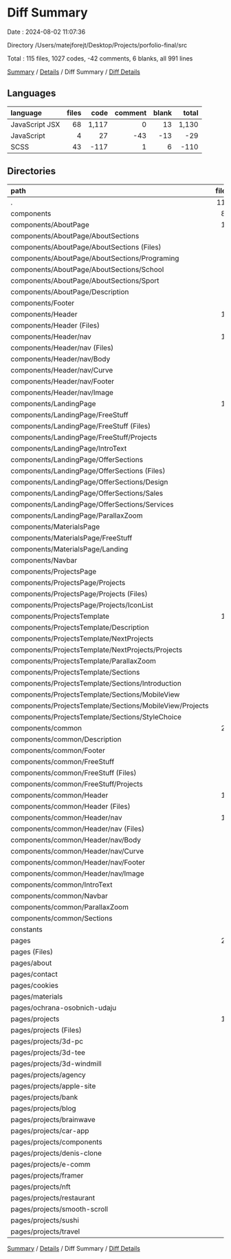 # Diff Summary

Date : 2024-08-02 11:07:36

Directory /Users/matejforejt/Desktop/Projects/porfolio-final/src

Total : 115 files,  1027 codes, -42 comments, 6 blanks, all 991 lines

[Summary](results.md) / [Details](details.md) / Diff Summary / [Diff Details](diff-details.md)

## Languages
| language | files | code | comment | blank | total |
| :--- | ---: | ---: | ---: | ---: | ---: |
| JavaScript JSX | 68 | 1,117 | 0 | 13 | 1,130 |
| JavaScript | 4 | 27 | -43 | -13 | -29 |
| SCSS | 43 | -117 | 1 | 6 | -110 |

## Directories
| path | files | code | comment | blank | total |
| :--- | ---: | ---: | ---: | ---: | ---: |
| . | 115 | 1,027 | -42 | 6 | 991 |
| components | 89 | -712 | 1 | -56 | -767 |
| components/AboutPage | 10 | -176 | -3 | -21 | -200 |
| components/AboutPage/AboutSections | 8 | -93 | -2 | -11 | -106 |
| components/AboutPage/AboutSections (Files) | 2 | 328 | 1 | 19 | 348 |
| components/AboutPage/AboutSections/Programing | 2 | -141 | -1 | -10 | -152 |
| components/AboutPage/AboutSections/School | 2 | -140 | -1 | -10 | -151 |
| components/AboutPage/AboutSections/Sport | 2 | -140 | -1 | -10 | -151 |
| components/AboutPage/Description | 2 | -83 | -1 | -10 | -94 |
| components/Footer | 2 | -417 | -41 | -52 | -510 |
| components/Header | 13 | -562 | -62 | -92 | -716 |
| components/Header (Files) | 3 | -234 | -57 | -45 | -336 |
| components/Header/nav | 10 | -328 | -5 | -47 | -380 |
| components/Header/nav (Files) | 2 | -71 | 0 | -8 | -79 |
| components/Header/nav/Body | 2 | -70 | 0 | -10 | -80 |
| components/Header/nav/Curve | 2 | -39 | -4 | -9 | -52 |
| components/Header/nav/Footer | 2 | -116 | -1 | -14 | -131 |
| components/Header/nav/Image | 2 | -32 | 0 | -6 | -38 |
| components/LandingPage | 16 | -885 | -19 | -90 | -994 |
| components/LandingPage/FreeStuff | 4 | -277 | -2 | -32 | -311 |
| components/LandingPage/FreeStuff (Files) | 2 | -160 | -1 | -26 | -187 |
| components/LandingPage/FreeStuff/Projects | 2 | -117 | -1 | -6 | -124 |
| components/LandingPage/IntroText | 2 | -132 | -12 | -19 | -163 |
| components/LandingPage/OfferSections | 8 | -199 | -2 | -16 | -217 |
| components/LandingPage/OfferSections (Files) | 2 | 351 | 3 | 22 | 376 |
| components/LandingPage/OfferSections/Design | 2 | -183 | -1 | -14 | -198 |
| components/LandingPage/OfferSections/Sales | 2 | -185 | -3 | -12 | -200 |
| components/LandingPage/OfferSections/Services | 2 | -182 | -1 | -12 | -195 |
| components/LandingPage/ParallaxZoom | 2 | -277 | -3 | -23 | -303 |
| components/MaterialsPage | 3 | -20 | -1 | -1 | -22 |
| components/MaterialsPage/FreeStuff | 2 | -21 | -1 | -1 | -23 |
| components/MaterialsPage/Landing | 1 | 1 | 0 | 0 | 1 |
| components/Navbar | 2 | -235 | -3 | -15 | -253 |
| components/ProjectsPage | 4 | -5 | 0 | 1 | -4 |
| components/ProjectsPage/Projects | 4 | -5 | 0 | 1 | -4 |
| components/ProjectsPage/Projects (Files) | 2 | 0 | 0 | 1 | 1 |
| components/ProjectsPage/Projects/IconList | 2 | -5 | 0 | 0 | -5 |
| components/ProjectsTemplate | 11 | -439 | 2 | -31 | -468 |
| components/ProjectsTemplate/Description | 2 | -83 | -1 | -10 | -94 |
| components/ProjectsTemplate/NextProjects | 2 | -21 | 6 | 5 | -10 |
| components/ProjectsTemplate/NextProjects/Projects | 2 | -21 | 6 | 5 | -10 |
| components/ProjectsTemplate/ParallaxZoom | 2 | -276 | -3 | -23 | -302 |
| components/ProjectsTemplate/Sections | 5 | -59 | 0 | -3 | -62 |
| components/ProjectsTemplate/Sections/Introduction | 2 | -21 | 0 | -2 | -23 |
| components/ProjectsTemplate/Sections/MobileView | 1 | -17 | 0 | -1 | -18 |
| components/ProjectsTemplate/Sections/MobileView/Projects | 1 | -17 | 0 | -1 | -18 |
| components/ProjectsTemplate/Sections/StyleChoice | 2 | -21 | 0 | 0 | -21 |
| components/common | 28 | 2,027 | 128 | 245 | 2,400 |
| components/common/Description | 2 | 78 | 1 | 9 | 88 |
| components/common/Footer | 2 | 417 | 42 | 53 | 512 |
| components/common/FreeStuff | 4 | 277 | 2 | 32 | 311 |
| components/common/FreeStuff (Files) | 2 | 160 | 1 | 26 | 187 |
| components/common/FreeStuff/Projects | 2 | 117 | 1 | 6 | 124 |
| components/common/Header | 13 | 562 | 63 | 92 | 717 |
| components/common/Header (Files) | 3 | 234 | 58 | 45 | 337 |
| components/common/Header/nav | 10 | 328 | 5 | 47 | 380 |
| components/common/Header/nav (Files) | 2 | 71 | 0 | 8 | 79 |
| components/common/Header/nav/Body | 2 | 70 | 0 | 10 | 80 |
| components/common/Header/nav/Curve | 2 | 39 | 4 | 9 | 52 |
| components/common/Header/nav/Footer | 2 | 116 | 1 | 14 | 131 |
| components/common/Header/nav/Image | 2 | 32 | 0 | 6 | 38 |
| components/common/IntroText | 2 | 121 | 12 | 16 | 149 |
| components/common/Navbar | 2 | 235 | 4 | 16 | 255 |
| components/common/ParallaxZoom | 2 | 268 | 3 | 19 | 290 |
| components/common/Sections | 1 | 69 | 1 | 8 | 78 |
| constants | 1 | 8 | 0 | 0 | 8 |
| pages | 25 | 1,731 | -43 | 62 | 1,750 |
| pages (Files) | 1 | 19 | -43 | -13 | -37 |
| pages/about | 1 | 5 | 0 | 1 | 6 |
| pages/contact | 1 | 0 | 0 | 1 | 1 |
| pages/cookies | 1 | 2 | 0 | 1 | 3 |
| pages/materials | 1 | 13 | 0 | 1 | 14 |
| pages/ochrana-osobnich-udaju | 1 | 2 | 0 | 1 | 3 |
| pages/projects | 19 | 1,690 | 0 | 70 | 1,760 |
| pages/projects (Files) | 1 | -2 | 0 | -2 | -4 |
| pages/projects/3d-pc | 1 | 94 | 0 | 4 | 98 |
| pages/projects/3d-tee | 1 | 94 | 0 | 4 | 98 |
| pages/projects/3d-windmill | 1 | 94 | 0 | 4 | 98 |
| pages/projects/agency | 1 | 94 | 0 | 4 | 98 |
| pages/projects/apple-site | 1 | 94 | 0 | 4 | 98 |
| pages/projects/bank | 1 | 94 | 0 | 4 | 98 |
| pages/projects/blog | 1 | 94 | 0 | 4 | 98 |
| pages/projects/brainwave | 1 | 94 | 0 | 4 | 98 |
| pages/projects/car-app | 1 | 94 | 0 | 4 | 98 |
| pages/projects/components | 1 | 94 | 0 | 4 | 98 |
| pages/projects/denis-clone | 1 | 94 | 0 | 4 | 98 |
| pages/projects/e-comm | 1 | 94 | 0 | 4 | 98 |
| pages/projects/framer | 1 | 94 | 0 | 4 | 98 |
| pages/projects/nft | 1 | 94 | 0 | 4 | 98 |
| pages/projects/restaurant | 1 | 94 | 0 | 4 | 98 |
| pages/projects/smooth-scroll | 1 | 94 | 0 | 4 | 98 |
| pages/projects/sushi | 1 | 94 | 0 | 4 | 98 |
| pages/projects/travel | 1 | 94 | 0 | 4 | 98 |

[Summary](results.md) / [Details](details.md) / Diff Summary / [Diff Details](diff-details.md)